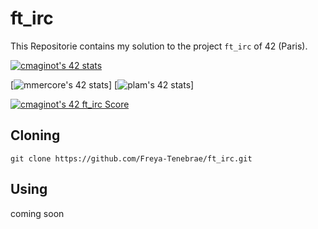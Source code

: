 # ft_irc

This Repositorie contains my solution to the project `ft_irc` of 42 (Paris).

[![cmaginot's 42 stats](https://badge42.vercel.app/api/v2/cl1s5sord008509mlo7xr33zy/stats?cursusId=21&coalitionId=45)](https://github.com/JaeSeoKim/badge42)

[![mmercore's 42 stats]()]
[![plam's 42 stats]()]

[![cmaginot's 42 ft_irc Score](https://badge42.vercel.app/api/v2/cl1s5sord008509mlo7xr33zy/project/2859537)](https://github.com/JaeSeoKim/badge42)

## Cloning

```shell
git clone https://github.com/Freya-Tenebrae/ft_irc.git
```
## Using

coming soon
